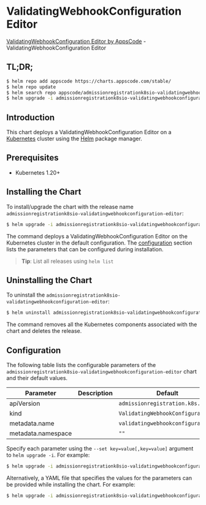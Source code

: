 # ValidatingWebhookConfiguration Editor

[ValidatingWebhookConfiguration Editor by AppsCode](https://appscode.com) - ValidatingWebhookConfiguration Editor

## TL;DR;

```bash
$ helm repo add appscode https://charts.appscode.com/stable/
$ helm repo update
$ helm search repo appscode/admissionregistrationk8sio-validatingwebhookconfiguration-editor --version=v0.25.0
$ helm upgrade -i admissionregistrationk8sio-validatingwebhookconfiguration-editor appscode/admissionregistrationk8sio-validatingwebhookconfiguration-editor -n default --create-namespace --version=v0.25.0
```

## Introduction

This chart deploys a ValidatingWebhookConfiguration Editor on a [Kubernetes](http://kubernetes.io) cluster using the [Helm](https://helm.sh) package manager.

## Prerequisites

- Kubernetes 1.20+

## Installing the Chart

To install/upgrade the chart with the release name `admissionregistrationk8sio-validatingwebhookconfiguration-editor`:

```bash
$ helm upgrade -i admissionregistrationk8sio-validatingwebhookconfiguration-editor appscode/admissionregistrationk8sio-validatingwebhookconfiguration-editor -n default --create-namespace --version=v0.25.0
```

The command deploys a ValidatingWebhookConfiguration Editor on the Kubernetes cluster in the default configuration. The [configuration](#configuration) section lists the parameters that can be configured during installation.

> **Tip**: List all releases using `helm list`

## Uninstalling the Chart

To uninstall the `admissionregistrationk8sio-validatingwebhookconfiguration-editor`:

```bash
$ helm uninstall admissionregistrationk8sio-validatingwebhookconfiguration-editor -n default
```

The command removes all the Kubernetes components associated with the chart and deletes the release.

## Configuration

The following table lists the configurable parameters of the `admissionregistrationk8sio-validatingwebhookconfiguration-editor` chart and their default values.

|     Parameter      | Description |                   Default                    |
|--------------------|-------------|----------------------------------------------|
| apiVersion         |             | <code>admissionregistration.k8s.io/v1</code> |
| kind               |             | <code>ValidatingWebhookConfiguration</code>  |
| metadata.name      |             | <code>validatingwebhookconfiguration</code>  |
| metadata.namespace |             | <code>""</code>                              |


Specify each parameter using the `--set key=value[,key=value]` argument to `helm upgrade -i`. For example:

```bash
$ helm upgrade -i admissionregistrationk8sio-validatingwebhookconfiguration-editor appscode/admissionregistrationk8sio-validatingwebhookconfiguration-editor -n default --create-namespace --version=v0.25.0 --set apiVersion=admissionregistration.k8s.io/v1
```

Alternatively, a YAML file that specifies the values for the parameters can be provided while
installing the chart. For example:

```bash
$ helm upgrade -i admissionregistrationk8sio-validatingwebhookconfiguration-editor appscode/admissionregistrationk8sio-validatingwebhookconfiguration-editor -n default --create-namespace --version=v0.25.0 --values values.yaml
```
